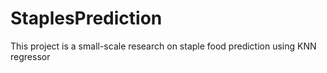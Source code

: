 # StaplesPrediction
This project is a small-scale research on staple food prediction using KNN regressor
